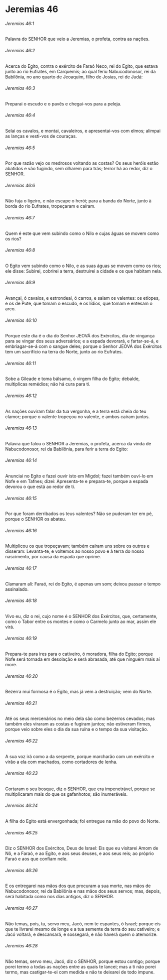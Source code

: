 # Jeremias 46

###### Jeremias 46:1

Palavra do SENHOR que veio a Jeremias, o profeta, contra as nações.

###### Jeremias 46:2

Acerca do Egito, contra o exército de Faraó Neco, rei do Egito, que estava junto ao rio Eufrates, em Carquemis; ao qual feriu Nabucodonosor, rei da Babilônia, no ano quarto de Jeoaquim, filho de Josias, rei de Judá:

###### Jeremias 46:3

Preparai o escudo e o pavês e chegai-vos para a peleja.

###### Jeremias 46:4

Selai os cavalos, e montai, cavaleiros, e apresentai-vos com elmos; alimpai as lanças e vesti-vos de couraças.

###### Jeremias 46:5

Por que razão vejo os medrosos voltando as costas? Os seus heróis estão abatidos e vão fugindo, sem olharem para trás; terror há ao redor, diz o SENHOR.

###### Jeremias 46:6

Não fuja o ligeiro, e não escape o herói; para a banda do Norte, junto à borda do rio Eufrates, tropeçaram e caíram.

###### Jeremias 46:7

Quem é este que vem subindo como o Nilo e cujas águas se movem como os rios?

###### Jeremias 46:8

O Egito vem subindo como o Nilo, e as suas águas se movem como os rios; ele disse: Subirei, cobrirei a terra, destruirei a cidade e os que habitam nela.

###### Jeremias 46:9

Avançai, ó cavalos, e estrondeai, ó carros, e saiam os valentes: os etíopes, e os de Pute, que tomam o escudo, e os lídios, que tomam e entesam o arco.

###### Jeremias 46:10

Porque este dia é o dia do Senhor JEOVÁ dos Exércitos, dia de vingança para se vingar dos seus adversários; e a espada devorará, e fartar-se-á, e embriagar-se-á com o sangue deles; porque o Senhor JEOVÁ dos Exércitos tem um sacrifício na terra do Norte, junto ao rio Eufrates.

###### Jeremias 46:11

Sobe a Gileade e toma bálsamo, ó virgem filha do Egito; debalde, multiplicas remédios; não há cura para ti.

###### Jeremias 46:12

As nações ouviram falar da tua vergonha, e a terra está cheia do teu clamor; porque o valente tropeçou no valente, e ambos caíram juntos.

###### Jeremias 46:13

Palavra que falou o SENHOR a Jeremias, o profeta, acerca da vinda de Nabucodonosor, rei da Babilônia, para ferir a terra do Egito:

###### Jeremias 46:14

Anunciai no Egito e fazei ouvir isto em Migdol; fazei também ouvi-lo em Nofe e em Tafnes; dizei: Apresenta-te e prepara-te, porque a espada devorou o que está ao redor de ti.

###### Jeremias 46:15

Por que foram derribados os teus valentes? Não se puderam ter em pé, porque o SENHOR os abateu.

###### Jeremias 46:16

Multiplicou os que tropeçavam; também caíram uns sobre os outros e disseram: Levanta-te, e voltemos ao nosso povo e à terra do nosso nascimento, por causa da espada que oprime.

###### Jeremias 46:17

Clamaram ali: Faraó, rei do Egito, é apenas um som; deixou passar o tempo assinalado.

###### Jeremias 46:18

Vivo eu, diz o rei, cujo nome é o SENHOR dos Exércitos, que, certamente, como o Tabor entre os montes e como o Carmelo junto ao mar, assim ele virá.

###### Jeremias 46:19

Prepara-te para ires para o cativeiro, ó moradora, filha do Egito; porque Nofe será tornada em desolação e será abrasada, até que ninguém mais aí more.

###### Jeremias 46:20

Bezerra mui formosa é o Egito, mas já vem a destruição; vem do Norte.

###### Jeremias 46:21

Até os seus mercenários no meio dela são como bezerros cevados; mas também eles viraram as costas e fugiram juntos; não estiveram firmes, porque veio sobre eles o dia da sua ruína e o tempo da sua visitação.

###### Jeremias 46:22

A sua voz irá como a da serpente, porque marcharão com um exército e virão a ela com machados, como cortadores de lenha.

###### Jeremias 46:23

Cortaram o seu bosque, diz o SENHOR, que era impenetrável, porque se multiplicaram mais do que os gafanhotos; são inumeráveis.

###### Jeremias 46:24

A filha do Egito está envergonhada; foi entregue na mão do povo do Norte.

###### Jeremias 46:25

Diz o SENHOR dos Exércitos, Deus de Israel: Eis que eu visitarei Amom de Nô, e a Faraó, e ao Egito, e aos seus deuses, e aos seus reis; ao próprio Faraó e aos que confiam nele.

###### Jeremias 46:26

E os entregarei nas mãos dos que procuram a sua morte, nas mãos de Nabucodonosor, rei da Babilônia e nas mãos dos seus servos; mas, depois, será habitada como nos dias antigos, diz o SENHOR.

###### Jeremias 46:27

Não temas, pois, tu, servo meu, Jacó, nem te espantes, ó Israel; porque eis que te livrarei mesmo de longe e a tua semente da terra do seu cativeiro; e Jacó voltará, e descansará, e sossegará, e não haverá quem o atemorize.

###### Jeremias 46:28

Não temas, servo meu, Jacó, diz o SENHOR, porque estou contigo; porque porei termo a todas as nações entre as quais te lancei; mas a ti não porei termo, mas castigar-te-ei com medida e não te deixarei de todo impune.

